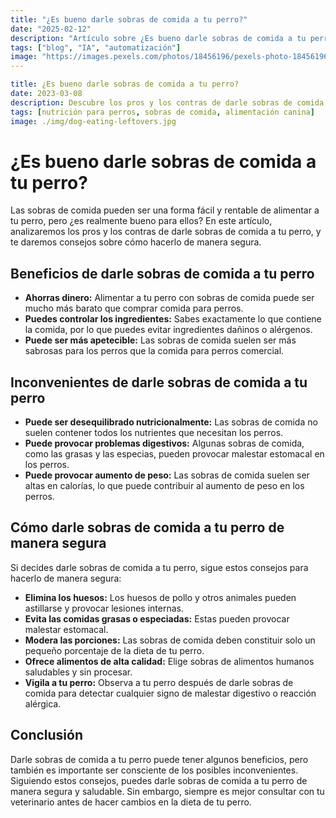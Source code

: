 ```yaml
---
title: "¿Es bueno darle sobras de comida a tu perro?"
date: "2025-02-12"
description: "Artículo sobre ¿Es bueno darle sobras de comida a tu perro?"
tags: ["blog", "IA", "automatización"]
image: "https://images.pexels.com/photos/18456196/pexels-photo-18456196.jpeg?auto=compress&cs=tinysrgb&h=350"
---
```


```yaml
title: ¿Es bueno darle sobras de comida a tu perro?
date: 2023-03-08
description: Descubre los pros y los contras de darle sobras de comida a tu perro, y cómo hacerlo de manera segura.
tags: [nutrición para perros, sobras de comida, alimentación canina]
image: ./img/dog-eating-leftovers.jpg
```

# ¿Es bueno darle sobras de comida a tu perro?

Las sobras de comida pueden ser una forma fácil y rentable de alimentar a tu perro, pero ¿es realmente bueno para ellos? En este artículo, analizaremos los pros y los contras de darle sobras de comida a tu perro, y te daremos consejos sobre cómo hacerlo de manera segura.

## Beneficios de darle sobras de comida a tu perro

* **Ahorras dinero:** Alimentar a tu perro con sobras de comida puede ser mucho más barato que comprar comida para perros.
* **Puedes controlar los ingredientes:** Sabes exactamente lo que contiene la comida, por lo que puedes evitar ingredientes dañinos o alérgenos.
* **Puede ser más apetecible:** Las sobras de comida suelen ser más sabrosas para los perros que la comida para perros comercial.

## Inconvenientes de darle sobras de comida a tu perro

* **Puede ser desequilibrado nutricionalmente:** Las sobras de comida no suelen contener todos los nutrientes que necesitan los perros.
* **Puede provocar problemas digestivos:** Algunas sobras de comida, como las grasas y las especias, pueden provocar malestar estomacal en los perros.
* **Puede provocar aumento de peso:** Las sobras de comida suelen ser altas en calorías, lo que puede contribuir al aumento de peso en los perros.

## Cómo darle sobras de comida a tu perro de manera segura

Si decides darle sobras de comida a tu perro, sigue estos consejos para hacerlo de manera segura:

* **Elimina los huesos:** Los huesos de pollo y otros animales pueden astillarse y provocar lesiones internas.
* **Evita las comidas grasas o especiadas:** Estas pueden provocar malestar estomacal.
* **Modera las porciones:** Las sobras de comida deben constituir solo un pequeño porcentaje de la dieta de tu perro.
* **Ofrece alimentos de alta calidad:** Elige sobras de alimentos humanos saludables y sin procesar.
* **Vigila a tu perro:** Observa a tu perro después de darle sobras de comida para detectar cualquier signo de malestar digestivo o reacción alérgica.

## Conclusión

Darle sobras de comida a tu perro puede tener algunos beneficios, pero también es importante ser consciente de los posibles inconvenientes. Siguiendo estos consejos, puedes darle sobras de comida a tu perro de manera segura y saludable. Sin embargo, siempre es mejor consultar con tu veterinario antes de hacer cambios en la dieta de tu perro.